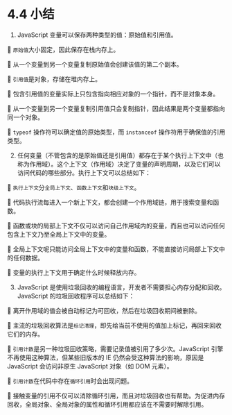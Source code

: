 # 4.4 小结

1. JavaScript 变量可以保存两种类型的值：原始值和引用值。

📖 `原始值`大小固定，因此保存在栈内存上。

📖 从一个变量到另一个变量复制原始值会创建该值的第二个副本。

📖 `引用值`是对象，存储在堆内存上。

📖 包含引用值的变量实际上只包含指向相应对象的一个指针，而不是对象本身。

📖 从一个变量到另一个变量复制引用值只会复制指针，因此结果是两个变量都指向同一个对象。

📖 `typeof` 操作符可以确定值的原始类型，而 `instanceof` 操作符用于确保值的引用类型。

2. 任何变量（不管包含的是原始值还是引用值）都存在于某个执行上下文中（也称为作用域）。这个上下文（作用域）决定了变量的声明周期，以及它们可以访问代码的哪些部分。执行上下文可以总结如下：

📖 `执行上下文`分`全局上下文`、`函数上下文`和`块级上下文`。

📖 代码执行流每进入一个新上下文，都会创建一个作用域链，用于搜索变量和函数。

📖 函数或块的局部上下文不仅可以访问自己作用域内的变量，而且也可以访问任何包含上下文乃至全局上下文中的变量。

📖 全局上下文呢只能访问全局上下文中的变量和函数，不能直接访问局部上下文中的任何数据。

📖 变量的执行上下文用于确定什么时候释放内存。

3. JavaScript 是使用垃圾回收的编程语言，开发者不需要担心内存分配和回收。JavaScript 的垃圾回收程序可以总结如下：

📖 离开作用域的值会被自动标记为可回收，然后在垃圾回收期间被删除。

📖 主流的垃圾回收算法是`标记清理`，即先给当前不使用的值加上标记，再回来回收它们的内存。

📖 `引用计数`是另一种垃圾回收策略，需要记录值被引用了多少次。JavaScript 引擎不再使用这种算法，但某些旧版本的 IE 仍然会受这种算法的影响，原因是 JavaScript 会访问非原生 JavaScript 对象（如 DOM 元素）。

📖 `引用计数`在代码中存在`循环引用`时会出现问题。

📖 接触变量的引用不仅可以消除循环引用，而且对垃圾回收也有帮助。为促进内存回收，全局对象、全局对象的属性和循环引用都应该在不需要时解除引用。
